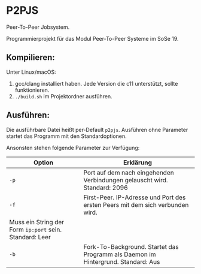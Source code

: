 # P2PJS

Peer-To-Peer Jobsystem.

Programmierprojekt für das Modul Peer-To-Peer Systeme im SoSe 19.

## Kompilieren:

Unter Linux/macOS:
1. gcc/clang installiert haben. Jede Version die c11 unterstützt, sollte funktionieren.
2. `./build.sh` im Projektordner ausführen.

## Ausführen:

Die ausführbare Datei heißt per-Default `p2pjs`.
Ausführen ohne Parameter startet das Programm mit den Standardoptionen.

Ansonsten stehen folgende Parameter zur Verfügung:

| Option    | Erklärung      |
|---        |---    |
| `-p`      | Port auf dem nach eingehenden Verbindungen gelauscht wird. Standard: 2096 |
| `-f`      | First-Peer. IP-Adresse und Port des ersten Peers mit dem sich verbunden wird.
              Muss ein String der Form `ip:port` sein. Standard: Leer |
| `-b`      | Fork-To-Background. Startet das Programm als Daemon im Hintergrund. Standard: Aus |
